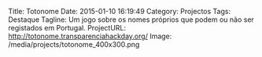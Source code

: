 Title: Totonome
Date: 2015-01-10 16:19:49
Category: Projectos
Tags: Destaque
Tagline: Um jogo sobre os nomes próprios que podem ou não ser registados em Portugal.
ProjectURL: http://totonome.transparenciahackday.org/
Image: /media/projects/totonome_400x300.png
